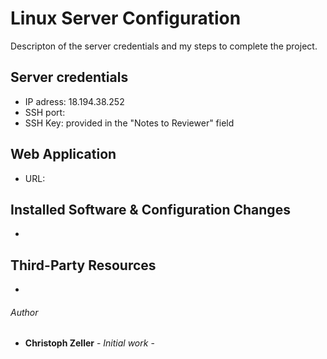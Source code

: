 # Linux Server Configuration

Descripton of the server credentials and my steps to complete the project.

## Server credentials

* IP adress: 18.194.38.252
* SSH port:
* SSH Key: provided in the "Notes to Reviewer" field

## Web Application

* URL:


## Installed Software & Configuration Changes

*

## Third-Party Resources

* 


###### Author

* **Christoph Zeller** - *Initial work* -
